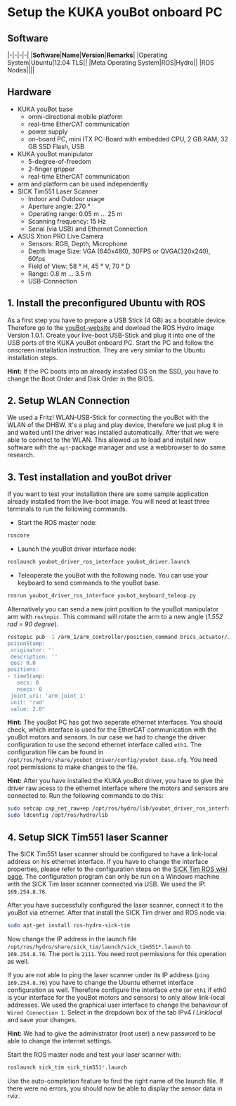 # Setup the KUKA youBot onboard PC

## Software
|-|-|-|-|
|**Software**|**Name**|**Version**|**Remarks**|
|Operating System|Ubuntu|12.04 TLS||
|Meta Operating System|ROS|Hydro||
|ROS Nodes||||

## Hardware
- KUKA youBot base
  - omni-directional mobile platform
  - real-time EtherCAT communication
  - power supply
  - on-board PC, mini ITX PC-Board with embedded CPU, 2 GB RAM, 32 GB SSD Flash, USB
- KUKA youBot manipulator
  - 5-degree-of-freedom
  - 2-finger gripper
  - real-time EtherCAT communication
- arm and platform can be used independently
- SICK Tim551 Laser Scanner
  - Indoor and Outdoor usage
  - Aperture angle: 270 °
  - Operating range: 0.05 m ... 25 m
  - Scanning frequency: 15 Hz
  - Serial (via USB) and Ethernet Connection
- ASUS Xtion PRO Live Camera
  - Sensors: RGB, Depth, Microphone
  - Depth Image Size: VGA (640x480), 30FPS or QVGA(320x240), 60fps
  - Field of View: 58 ° H, 45 ° V,  70 ° D
  - Range: 0.8 m ... 3.5 m
  - USB-Connection

## 1. Install the preconfigured Ubuntu with ROS
As a first step you have to prepare a USB Stick (4 GB) as a bootable device. Therefore go to the [youBot-website](http://www.youbot-store.com/developers/remastered-ubuntu-linux) and dowload the ROS Hydro Image Version 1.0.1. Create your live-boot USB-Stick and plug it into one of the USB ports of the KUKA youBot onboard PC. Start the PC and follow the onscreen installation instruction. They are very similar to the Ubuntu installation steps.

**Hint:** If the PC boots into an already installed OS on the SSD, you have to change the Boot Order and Disk Order in the BIOS.

## 2. Setup WLAN Connection
We used a Fritz! WLAN-USB-Stick for connecting the youBot with the WLAN of the DHBW. It's a plug and play device, therefore we just plug it in and waited until the driver was installed automatically. After that we were able to connect to the WLAN. This allowed us to load and install new software with the `apt`-package manager and use a webbrowser to do same research.

## 3. Test installation and youBot driver
If you want to test your installation there are some sample application already installed from the live-boot image. You will need at least three terminals to run the following commands.
- Start the ROS master node:
``` bash
roscore
```
- Launch the youBot driver interface node:
``` bash
roslaunch youbot_driver_ros_interface youbot_driver.launch
```
- Teleoperate the youBot with the following node. You can use your keyboard to send commands to the youBot base.
``` bash
rosrun youbot_driver_ros_interface youbot_keyboard_teleop.py
```
Alternatively you can send a new joint position to the youBot manipulator arm with `rostopic`. This command will rotate the arm to a new angle (_1.552 rad = 90 degree_).

``` bash
rostopic pub -1 /arm_1/arm_controller/position_command brics_actuator/JointPositions "
poisonStamp:
 originator: ''
 description: ''
 qos: 0.0
positions:
- timeStamp:
   secs: 0
   nsecs: 0
 joint_uri: 'arm_joint_1'
 unit: 'rad'
 value: 2.0"
```

**Hint:** The youBot PC has got two seperate ethernet interfaces. You should check, which interface is used for the EtherCAT communication with the youBot motors and sensors. In our case we had to change the driver configuration to use the second ethernet interface called `eth1`. The configuration file can be found in `/opt/ros/hydro/share/youbot_driver/config/youbot_base.cfg`. You need root permissions to make changes to the file.

**Hint:** After you have installed the KUKA youBot driver, you have to give the driver raw acess to the ethernet interface where the motors and sensors are connected to. Run the following commands to do this:
``` bash
sudo setcap cap_net_raw+ep /opt/ros/hydro/lib/youbot_driver_ros_interface/youbot_driver_ros_interface
sudo ldconfig /opt/ros/hydro/lib
```

## 4. Setup SICK Tim551 laser Scanner
The SICK Tim551 laser scanner should be configured to have a link-local address on his ethernet interface. If you have to change the interface properties, please refer to the configuration steps on the [SICK Tim ROS wiki page](http://wiki.ros.org/sick_tim). The configuration program can only be run on a Windows machine with the SICK Tim laser scanner connected via USB. We used the IP: `169.254.8.76`.

After you have successfully configured the laser scanner, connect it to the youBot via ethernet. After that install the SICK Tim driver and ROS node via:
``` bash
sudo apt-get install ros-hydro-sick-tim
```
Now change the IP address in the launch file `/opt/ros/hydro/share/sick_tim/launch/sick_tim551*.launch` to `169.254.8.76`. The port is `2111`. You need root permissions for this operation as well.

If you are not able to ping the laser scanner under its IP address (`ping 169.254.8.76`) you have to change the Ubuntu ethernet interface configuration as well. Therefore configure the interface `eth0` (or `eth1` if eth0 is your interface for the youBot motors and sensors) to only allow link-local addresses. We used the graphical user interface to change the behaviour of `Wired Connection 1`. Select in the dropdown box of the tab IPv4 _l
Linklocal_ and save your changes.

**Hint:** We had to give the administrator (root user) a new password to be able to change the internet settings.

Start the ROS master node and test your laser scanner with:
``` bash
roslaunch sick_tim sick_tim551*.launch
```
Use the auto-completion feature to find the right name of the launch file. If there were no errors, you should now be able to display the sensor data in rviz.
